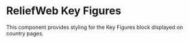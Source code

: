 ReliefWeb Key Figures
=====================

This component provides styling for the Key Figures block displayed on country pages.
